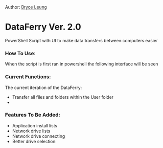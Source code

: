 Author:
[Bryce Leung](https://github.com/Bryce-Leung)

# DataFerry Ver. 2.0
PowerShell Script with UI to make data transfers between computers easier

### How To Use:
When the script is first ran in powershell the following interface will be seen 

### Current Functions:
The current iteration of the DataFerry:
- Transfer all files and folders within the User folder
- 

### Features To Be Added:
- Application install lists
- Network drive lists
- Network drive connecting
- Better drive selection
